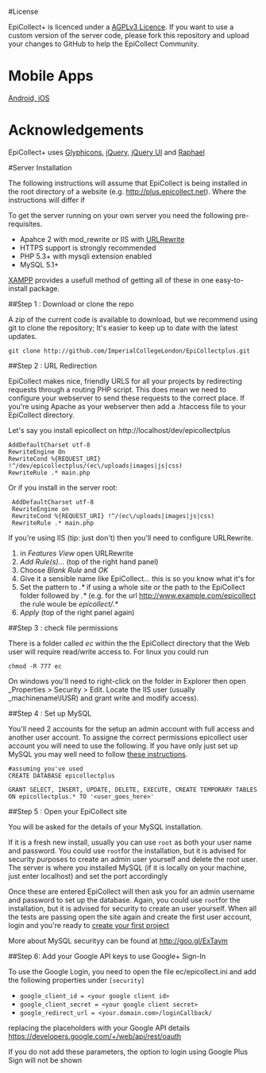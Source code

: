 #License

EpiCollect+ is licenced under a [AGPLv3 Licence](http://opensource.org/licenses/AGPL-3.0). If you want to use a custom version of the server code, please fork this repository and upload your changes to GitHub to help the EpiCollect Community.

# Mobile Apps

<a href="https://play.google.com/store/apps/details?id=uk.ac.imperial.epicollectplus.html5&hl=en_GB">Android, </a>
<a href="https://itunes.apple.com/us/app/epicollect+/id999309173?ls=1&mt=8">iOS</a>

# Acknowledgements
EpiCollect+ uses [Glyphicons](http://glyphicons.com/), [jQuery](http://jquery.com), [jQuery UI](http://jqueryui.com) and [Raphael](http://raphaeljs.com/)

#Server Installation

The following instructions will assume that EpiCollect is being installed in the root directory of a website (e.g. http://plus.epicollect.net). Where the instructions will differ if 

To get the server running on your own server you need the following pre-requisites.

- Apahce 2 with mod_rewrite or IIS with [URLRewrite](http://www.iis.net/downloads/microsoft/url-rewrite)
- HTTPS support is strongly recommended
- PHP 5.3+ with mysqli extension enabled
- MySQL 5.1+

[XAMPP](http://www.apachefriends.org/en/xampp.html) provides a usefull method of getting all of these in one easy-to-install package.

##Step 1 : Download or clone the repo

A zip of the current code is available to download, but we recommend using git to clone the repository; It's easier to keep up to date with the latest updates.

    git clone http://github.com/ImperialCollegeLondon/EpiCollectplus.git

##Step 2 : URL Redirection

EpiCollect makes nice, friendly URLS for all your projects by redirecting requests through a routing PHP script. This does mean we need to configure your webserver to send these requests to the correct place. If you're using Apache as your webserver then add a .htaccess file to your EpiCollect directory.

Let's say you install epicollect on http://localhost/dev/epicollectplus

    AddDefaultCharset utf-8
    RewriteEngine On
    RewriteCond %{REQUEST_URI} !^/dev/epicollectplus/(ec\/uploads|images|js|css)
    RewriteRule .* main.php
    
Or if you install in the server root:   

     AddDefaultCharset utf-8
     RewriteEngine on
     RewriteCond %{REQUEST_URI} !^/(ec\/uploads|images|js|css)
     RewriteRule .* main.php

If you're using IIS (tip: just don't) then you'll need to configure URLRewrite.

1. in _Features View_ open URLRewrite
1. _Add Rule(s)..._ (top of the right hand panel)
1. Choose _Blank Rule_ and _OK_
1. Give it a sensible name like EpiCollect... this is so you know what it's for
1. Set the pattern to _.*_ if using a whole site or the path to the EpiCollect folder followed by _.*_ (e.g. for the url http://www.example.com/epicollect the rule woule be _epicollect/.*_
1. _Apply_ (top of the right panel again)

##Step 3 : check file permissions

There is a folder called _ec_ within the the EpiCollect directory that the Web user will require read/write access to. For linux you could run
    
    chmod -R 777 ec
    
On windows you'll need to right-click on the folder in Explorer then open _Properties > Security > Edit. Locate the IIS user (usually _machinename\IUSR) and grant write and modify access).

##Step 4 : Set up MySQL

You'll need 2 accounts for the setup an admin account with full access and another user account. To assigne the correct permissions epicollect user account you will need to use the following. If you have only just set up MySQL you may well need to follow [these instructions](http://dev.mysql.com/doc/refman/5.0/en/default-privileges.html). 
    
    #assuming you've used
    CREATE DATABASE epicollectplus
    
    GRANT SELECT, INSERT, UPDATE, DELETE, EXECUTE, CREATE TEMPORARY TABLES ON epicollectplus.* TO '<user_goes_here>'


##Step 5 : Open your EpiCollect site

You will be asked for the details of your MySQL installation.

If it is a fresh new install, usually you can use `root` as both your user name and password. You could use `root`for the installation, but it is advised for security purposes to create an admin user yourself and delete the root user. The server is where you installed MySQL (if it is locally on your machine, just enter localhost) and set the port accordingly 

Once these are entered EpiCollect will then ask you for an admin username and password to set up the database. Again, you could use `root`for the installation, but it is advised for security to create an user yourself. When all the tests are passing open the site again and create the first user account, login and you're ready to [create your first project](http://www.epicollect.net/plus_Instructions/creating/default.html)

More about MySQL securityy can be found at http://goo.gl/ExTaym


##Step 6: Add your Google API keys to use Google+ Sign-In

To use the Google Login, you need to open the file ec/epicollect.ini and add the following properties under `[security]`


- `google_client_id = <your google client id>`
- `google_client_secret = <your google client secret>`
- `google_redirect_url = <your.domain.com>/loginCallback/`


replacing the placeholders with your Google API details https://developers.google.com/+/web/api/rest/oauth

If you do not add these parameters, the option to login using Google Plus Sign will not be shown

